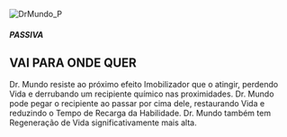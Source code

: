 ![DrMundo_P](https://github.com/LegalD/LegalD/assets/105947492/bc6f9f30-c10e-40b7-95de-a126d1bf5e8c) 

<h5>PASSIVA</h5>

## VAI PARA ONDE QUER

Dr. Mundo resiste ao próximo efeito Imobilizador que o atingir, perdendo Vida e derrubando um recipiente químico nas proximidades. Dr. Mundo pode pegar o recipiente ao passar por cima dele, restaurando Vida e reduzindo o Tempo de Recarga da Habilidade. Dr. Mundo também tem Regeneração de Vida significativamente mais alta.
